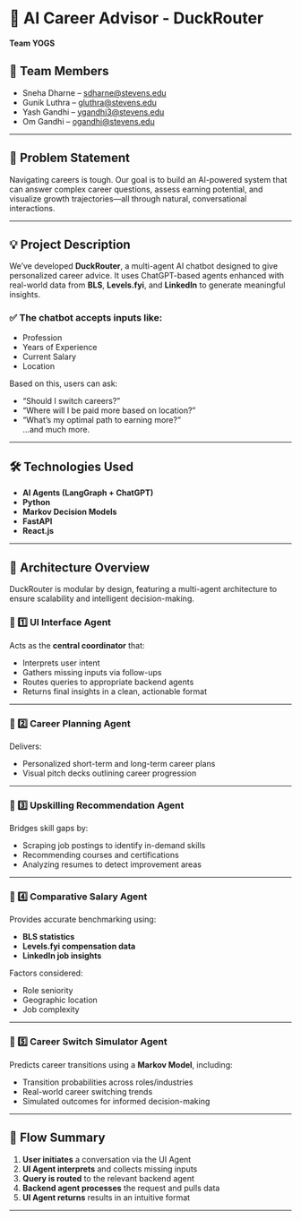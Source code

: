 # 🧠 AI Career Advisor - DuckRouter  
**Team YOGS**

## 👥 Team Members
- Sneha Dharne – [sdharne@stevens.edu](mailto:sdharne@stevens.edu)  
- Gunik Luthra – [gluthra@stevens.edu](mailto:gluthra@stevens.edu)  
- Yash Gandhi – [ygandhi3@stevens.edu](mailto:ygandhi3@stevens.edu)  
- Om Gandhi – [ogandhi@stevens.edu](mailto:ogandhi@stevens.edu)  

---

## 📌 Problem Statement  
Navigating careers is tough. Our goal is to build an AI-powered system that can answer complex career questions, assess earning potential, and visualize growth trajectories—all through natural, conversational interactions.

---

## 💡 Project Description  
We’ve developed **DuckRouter**, a multi-agent AI chatbot designed to give personalized career advice. It uses ChatGPT-based agents enhanced with real-world data from **BLS**, **Levels.fyi**, and **LinkedIn** to generate meaningful insights.

### ✅ The chatbot accepts inputs like:
- Profession  
- Years of Experience  
- Current Salary  
- Location  

Based on this, users can ask:
- “Should I switch careers?”  
- “Where will I be paid more based on location?”  
- “What’s my optimal path to earning more?”  
...and much more.

---

## 🛠️ Technologies Used  
- **AI Agents (LangGraph + ChatGPT)**  
- **Python**  
- **Markov Decision Models**  
- **FastAPI**  
- **React.js**

---

## 🧩 Architecture Overview  
DuckRouter is modular by design, featuring a multi-agent architecture to ensure scalability and intelligent decision-making.

### 🔹 1️⃣ UI Interface Agent  
Acts as the **central coordinator** that:  
- Interprets user intent  
- Gathers missing inputs via follow-ups  
- Routes queries to appropriate backend agents  
- Returns final insights in a clean, actionable format  

---

### 🔹 2️⃣ Career Planning Agent  
Delivers:
- Personalized short-term and long-term career plans  
- Visual pitch decks outlining career progression  

---

### 🔹 3️⃣ Upskilling Recommendation Agent  
Bridges skill gaps by:  
- Scraping job postings to identify in-demand skills  
- Recommending courses and certifications  
- Analyzing resumes to detect improvement areas  

---

### 🔹 4️⃣ Comparative Salary Agent  
Provides accurate benchmarking using:  
- **BLS statistics**  
- **Levels.fyi compensation data**  
- **LinkedIn job insights**  

Factors considered:
- Role seniority  
- Geographic location  
- Job complexity  

---

### 🔹 5️⃣ Career Switch Simulator Agent  
Predicts career transitions using a **Markov Model**, including:  
- Transition probabilities across roles/industries  
- Real-world career switching trends  
- Simulated outcomes for informed decision-making  

---

## 🔁 Flow Summary  
1. **User initiates** a conversation via the UI Agent  
2. **UI Agent interprets** and collects missing inputs  
3. **Query is routed** to the relevant backend agent  
4. **Backend agent processes** the request and pulls data  
5. **UI Agent returns** results in an intuitive format  

---

